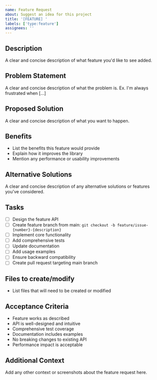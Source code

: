 ```yaml
---
name: Feature Request
about: Suggest an idea for this project
title: '[FEATURE] '
labels: ['type:feature']
assignees: ''
---
```


## Description
A clear and concise description of what feature you'd like to see added.

## Problem Statement
A clear and concise description of what the problem is. Ex. I'm always frustrated when [...]

## Proposed Solution
A clear and concise description of what you want to happen.

## Benefits
- List the benefits this feature would provide
- Explain how it improves the library
- Mention any performance or usability improvements

## Alternative Solutions
A clear and concise description of any alternative solutions or features you've considered.

## Tasks
- [ ] Design the feature API
- [ ] Create feature branch from main: `git checkout -b feature/issue-{number}-{description}`
- [ ] Implement core functionality
- [ ] Add comprehensive tests
- [ ] Update documentation
- [ ] Add usage examples
- [ ] Ensure backward compatibility
- [ ] Create pull request targeting main branch

## Files to create/modify
- List files that will need to be created or modified

## Acceptance Criteria
- Feature works as described
- API is well-designed and intuitive
- Comprehensive test coverage
- Documentation includes examples
- No breaking changes to existing API
- Performance impact is acceptable

## Additional Context
Add any other context or screenshots about the feature request here.
